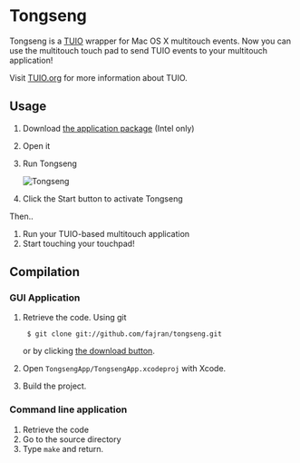 Tongseng
========

Tongseng is a [TUIO](http://tuio.org) wrapper for Mac OS X multitouch
events.  Now you can use the multitouch touch pad to send TUIO events to
your multitouch application!

Visit [TUIO.org](http://tuio.org) for more information about TUIO.

Usage
-----

1. Download [the application package](http://cloud.github.com/downloads/fajran/tongseng/tongseng-0.4.dmg) (Intel only)
2. Open it
3. Run Tongseng
    
    ![Tongseng](http://fajran.github.com/tongseng/img/tongseng.png)
    
4. Click the Start button to activate Tongseng

Then..

1. Run your TUIO-based multitouch application
2. Start touching your touchpad!

Compilation
-----------

### GUI Application

1. Retrieve the code. Using git

        $ git clone git://github.com/fajran/tongseng.git
    
    or by clicking [the download
	button](http://github.com/fajran/tongseng/tarball/master).

2. Open `TongsengApp/TongsengApp.xcodeproj` with Xcode.
3. Build the project.

### Command line application

1. Retrieve the code
2. Go to the source directory
3. Type `make` and return.



